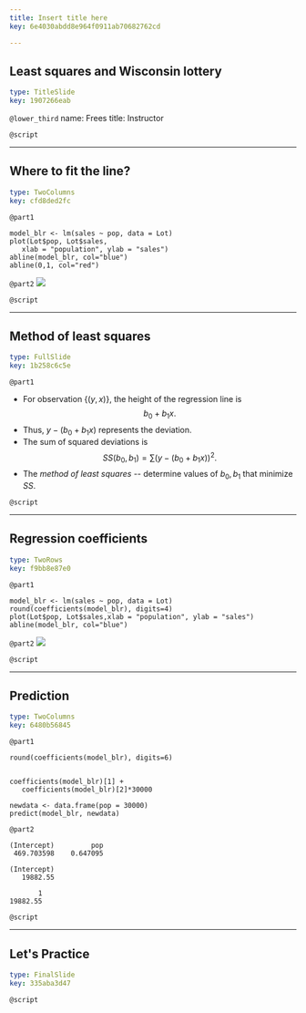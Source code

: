 ```yaml
---
title: Insert title here
key: 6e4030abdd8e964f0911ab70682762cd

---
```

## Least squares and Wisconsin lottery

```yaml
type: TitleSlide
key: 1907266eab
```





`@lower_third`
name: Frees
title: Instructor

`@script`




---
## Where to fit the line?

```yaml
type: TwoColumns
key: cfd8ded2fc
```

`@part1`
```
model_blr <- lm(sales ~ pop, data = Lot)
plot(Lot$pop, Lot$sales,
   xlab = "population", ylab = "sales")
abline(model_blr, col="blue")
abline(0,1, col="red")
```

`@part2`
![](https://assets.datacamp.com/production/repositories/2610/datasets/745f0470bf1b17941441b1b789018cecf3ef0360/Ch2PlotPop_SalesWithRegLine.png)




`@script`




---
## Method of least squares

```yaml
type: FullSlide
key: 1b258c6c5e
```

`@part1`
- For observation $\{(y, x)\}$, the height of the regression line is $$b_0 + b_1 x.$$
- Thus, $y - (b_0 + b_1 x)$ represents the deviation.
- The sum of squared deviations is $$SS(b_0, b_1) = \sum (y - (b_0 + b_1 x))^2 .$$
- The *method of least squares* -- determine values of $b_0, b_1$ that minimize $SS$.





`@script`




---
## Regression coefficients

```yaml
type: TwoRows
key: f9bb8e87e0
```

`@part1`
```
model_blr <- lm(sales ~ pop, data = Lot)
round(coefficients(model_blr), digits=4)
plot(Lot$pop, Lot$sales,xlab = "population", ylab = "sales")
abline(model_blr, col="blue")
```

`@part2`
![](https://assets.datacamp.com/production/repositories/2610/datasets/f406135bcf211fef1d23a65c116ddfde3d2c6e85/Ch2PlotPop_SalesWithRegLineB.png)




`@script`




---
## Prediction

```yaml
type: TwoColumns
key: 6480b56845
```

`@part1`
```
round(coefficients(model_blr), digits=6)


coefficients(model_blr)[1] + 
   coefficients(model_blr)[2]*30000

newdata <- data.frame(pop = 30000)
predict(model_blr, newdata)
```

`@part2`
```
(Intercept)         pop 
 469.703598    0.647095 

(Intercept) 
   19882.55 

       1 
19882.55 
```




`@script`




---
## Let's Practice

```yaml
type: FinalSlide
key: 335aba3d47
```






`@script`



